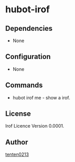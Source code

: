 hubot-irof
============

## Dependencies
* None

## Configuration
* None

## Commands
* hubot irof me - show a irof.

## License
Irof Licence Version 0.0001.

## Author
[tenten0213](https://github.com/tenten0213)
